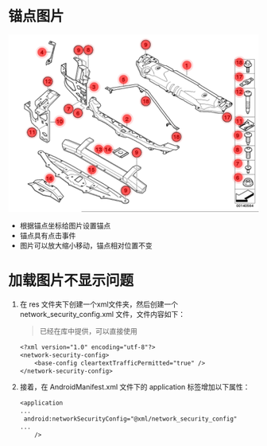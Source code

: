 # 锚点图片

![示意图](https://raw.githubusercontent.com/OCNYang/AnchorImageViewDemo/master/imgs/part.png?token=AEHTOMRKIW3UTJUMAQ6J7RK5YD6M4)

* 根据锚点坐标给图片设置锚点
* 锚点具有点击事件
* 图片可以放大缩小移动，锚点相对位置不变

# 加载图片不显示问题

1. 在 res 文件夹下创建一个xml文件夹，然后创建一个 network_security_config.xml 文件，文件内容如下：

    > 已经在库中提供，可以直接使用
    
    ```
    <?xml version="1.0" encoding="utf-8"?>
    <network-security-config>
        <base-config cleartextTrafficPermitted="true" />
    </network-security-config>
    ```

2. 接着，在 AndroidManifest.xml 文件下的 application 标签增加以下属性：

    ```
    <application
    ...
     android:networkSecurityConfig="@xml/network_security_config"
    ...
        />
    ```